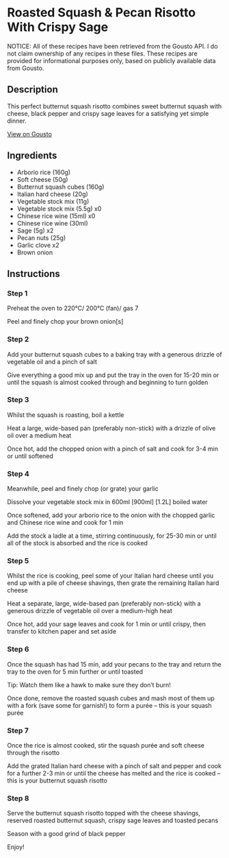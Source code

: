 # Roasted Squash & Pecan Risotto With Crispy Sage

NOTICE: All of these recipes have been retrieved from the Gousto API. I do not claim ownership of any recipes in these files. These recipes are provided for informational purposes only, based on publicly available data from Gousto.

## Description

This perfect butternut squash risotto combines sweet butternut squash with cheese, black pepper and crispy sage leaves for a satisfying yet simple dinner.

[View on Gousto](https://www.gousto.co.uk/recipes/cookbook/roasted-squash-pecan-risotto-with-crispy-sage)

## Ingredients

- Arborio rice (160g)
- Soft cheese (50g)
- Butternut squash cubes (160g)
- Italian hard cheese (20g)
- Vegetable stock mix (11g)
- Vegetable stock mix (5.5g) x0
- Chinese rice wine (15ml) x0
- Chinese rice wine (30ml)
- Sage (5g) x2
- Pecan nuts (25g)
- Garlic clove x2
- Brown onion

## Instructions


### Step 1

Preheat the oven to 220°C/ 200°C (fan)/ gas 7

Peel and finely chop your brown onion[s]


### Step 2

Add your butternut squash cubes to a baking tray with a generous drizzle of vegetable oil and a pinch of salt

Give everything a good mix up and put the tray in the oven for 15-20 min or until the squash is almost cooked through and beginning to turn golden


### Step 3

Whilst the squash is roasting, boil a kettle

Heat a large, wide-based pan (preferably non-stick) with a drizzle of olive oil over a medium heat

Once hot, add the chopped onion with a pinch of salt and cook for 3-4 min or until softened


### Step 4

Meanwhile, peel and finely chop (or grate) your garlic

Dissolve your vegetable stock mix in 600ml <span class="text-purple">[900ml] </span><span class="text-danger">[1.2L]</span> boiled water

Once softened, add your arborio rice to the onion with the chopped garlic and Chinese rice wine and cook for 1 min

Add the stock a ladle at a time, stirring continuously, for 25-30 min or until all of the stock is absorbed and the rice is cooked


### Step 5

Whilst the rice is cooking, peel some of your Italian hard cheese until you end up with a pile of cheese shavings, then grate the remaining Italian hard cheese

Heat a separate, large, wide-based pan (preferably non-stick) with a generous drizzle of vegetable oil over a medium-high heat

Once hot, add your sage leaves and cook for 1 min or until crispy, then transfer to kitchen paper and set aside


### Step 6

Once the squash has had 15 min, add your pecans to the tray and return the tray to the oven for 5 min further or until toasted

Tip: Watch them like a hawk to make sure they don’t burn!

Once done, remove the roasted squash cubes and mash most of them up with a fork (save some for garnish!) to form a purée – this is your squash purée


### Step 7

Once the rice is almost cooked, stir the squash purée and soft cheese through the risotto

Add the grated Italian hard cheese with a pinch of salt and pepper and cook for a further 2-3 min or until the cheese has melted and the rice is cooked – this is your butternut squash risotto

### Step 8

Serve the butternut squash risotto topped with the cheese shavings, reserved roasted butternut squash, crispy sage leaves and toasted pecans

Season with a good grind of black pepper

Enjoy!

